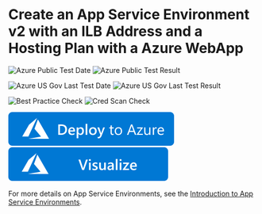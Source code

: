 # Create an App Service Environment v2 with an ILB Address and a Hosting Plan with a Azure WebApp

![Azure Public Test Date](https://azurequickstartsservice.blob.core.windows.net/badges/201-asev2-ilb-with-web-app/PublicLastTestDate.svg)
![Azure Public Test Result](https://azurequickstartsservice.blob.core.windows.net/badges/201-asev2-ilb-with-web-app/PublicDeployment.svg)

![Azure US Gov Last Test Date](https://azurequickstartsservice.blob.core.windows.net/badges/201-asev2-ilb-with-web-app/FairfaxLastTestDate.svg)
![Azure US Gov Last Test Result](https://azurequickstartsservice.blob.core.windows.net/badges/201-asev2-ilb-with-web-app/FairfaxDeployment.svg)

![Best Practice Check](https://azurequickstartsservice.blob.core.windows.net/badges/201-asev2-ilb-with-web-app/BestPracticeResult.svg)
![Cred Scan Check](https://azurequickstartsservice.blob.core.windows.net/badges/201-asev2-ilb-with-web-app/CredScanResult.svg)

[![Deploy to Azure](https://raw.githubusercontent.com/Azure/azure-quickstart-templates/master/1-CONTRIBUTION-GUIDE/images/deploytoazure.svg?sanitize=true)](https://portal.azure.com/#create/Microsoft.Template/uri/https%3A%2F%2Fraw.githubusercontent.com%2FAzure%2Fazure-quickstart-templates%2Fmaster%2F201-asev2-ilb-with-web-app%2Fazuredeploy.json)
[![Visualize](https://raw.githubusercontent.com/Azure/azure-quickstart-templates/master/1-CONTRIBUTION-GUIDE/images/visualizebutton.svg?sanitize=true)](http://armviz.io/#/?load=https%3A%2F%2Fraw.githubusercontent.com%2FAzure%2Fazure-quickstart-templates%2Fmaster%2F201-asev2-ilb-with-web-app%2Fazuredeploy.json)

For more details on App Service Environments, see the
[Introduction to App Service Environments](https://docs.microsoft.com/en-us/azure/app-service/app-service-environment/intro).
